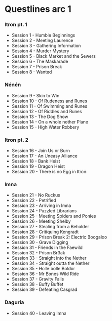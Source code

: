 # Questlines arc 1

### Itron pt. 1

- Session 1 - Humble Beginnings
- Session 2 - Meeting Laurence
- Session 3 - Gathering Information
- Session 4 - Murder Mystery
- Session 5 - Black Market and the Sewers
- Session 6 - The Maskarade
- Session 7 - Prison Break
- Session 8 - Wanted

### Nénén

- Session 9 - Skin to Win
- Session 10 - Of Rudeness and Runes
- Session 11 - Of Swimming and Runes
- Session 12 - Of Riddles and Runes
- Session 13 - The Dog Show
- Session 14 - On a whole nother Plane
- Session 15 - High Water Robbery

### Itron pt. 2

- Session 16 - Join Us or Burn
- Session 17 - An Uneasy Alliance
- Session 18 - Bank Heist
- Session 19 - Dragon Heist
- Session 20 - There is no Egg in Itron

### Imna

- Session 21 - No Ruckus
- Session 22 - Petrified
- Session 23 - Arriving in Imna
- Session 24 - Puzzled Librarians
- Session 25 - Meeting Spiders and Ponies
- Session 26 - Meeting Shelby
- Session 27 - Stealing from a Beholder
- Session 28 - Critiquing Kengradt
- Session 29 - Prison Break 2: Electric Boogaloo
- Session 30 - Grave Digging
- Session 31 - Friends in the Faewild
- Session 32 - Prison Br3ak
- Session 33 - Straight into the Nether
- Session 34 - Straight outta the Nether
- Session 35 - Holle bolle Boldor
- Session 36 - Mr Bones Wild Ride
- Session 37 - Gravity Falls
- Session 38 - Buffy Buffet
- Session 39 - Defeating Casgrad

### Daguria

- Session 40 - Leaving Imna